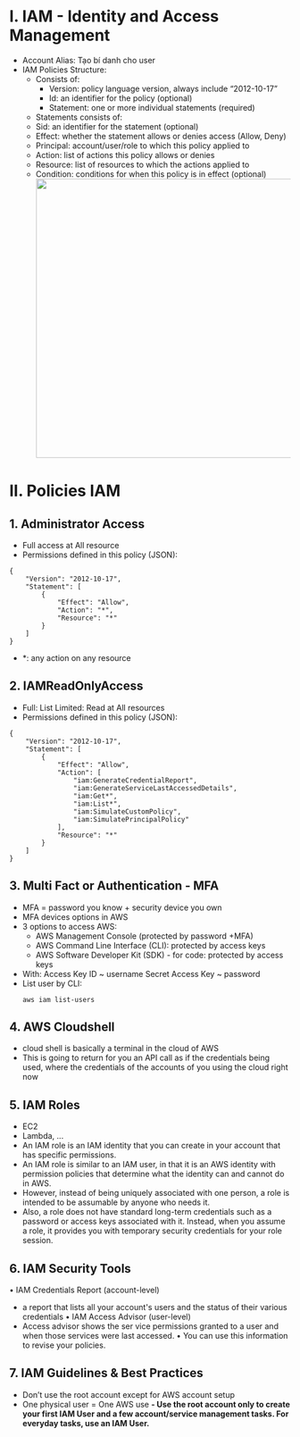 # I. IAM - Identity and Access Management
  - Account Alias: Tạo bí danh cho user
  - IAM Policies Structure:
    - Consists of:
      - Version: policy language version, always include “2012-10-17”
      - Id: an identifier for the policy (optional)
      - Statement: one or more individual statements (required)
    -  Statements consists of:
      - Sid: an identifier for the statement (optional)
      - Effect: whether the statement allows or denies access (Allow, Deny)
      - Principal: account/user/role to which this policy applied to
      - Action: list of actions this policy allows or denies
      - Resource: list of resources to which the actions applied to
      - Condition: conditions for when this policy is in effect (optional)
        <img src="https://github.com/hynhdih/Training_OM/assets/82271913/59a799c1-779b-4206-bc60-161fc0328e59" width="500" height="500">

# II. Policies IAM
## 1. Administrator Access
  - Full access at All resource
  - Permissions defined in this policy (JSON):
```
{
    "Version": "2012-10-17",
    "Statement": [
        {
            "Effect": "Allow",
            "Action": "*",
            "Resource": "*"
        }
    ]
}
```
  - *: any action on any resource
## 2. IAMReadOnlyAccess
  - Full: List Limited: Read at All resources
  - Permissions defined in this policy (JSON):
```
{
    "Version": "2012-10-17",
    "Statement": [
        {
            "Effect": "Allow",
            "Action": [
                "iam:GenerateCredentialReport",
                "iam:GenerateServiceLastAccessedDetails",
                "iam:Get*",
                "iam:List*",
                "iam:SimulateCustomPolicy",
                "iam:SimulatePrincipalPolicy"
            ],
            "Resource": "*"
        }
    ]
}
```
## 3. Multi Fact or Authentication - MFA
  - MFA = password you know + security device you own
  - MFA devices options in AWS
  - 3 options to access AWS:
    - AWS Management Console (protected by password +MFA)
    - AWS Command Line Interface (CLI): protected by access keys
    - AWS Software Developer Kit (SDK) - for code: protected by access keys
  - With: Access Key ID ~ username
          Secret Access Key ~ password
  - List user by CLI:
    ```
    aws iam list-users
    ```
## 4. AWS Cloudshell
- cloud shell is basically a terminal in the cloud of AWS
- This is going to return for you an API call as if the credentials being used, where the credentials of the accounts of you using the cloud right now
## 5. IAM Roles
- EC2
- Lambda, ...
- An IAM role is an IAM identity that you can create in your account that has specific permissions.
- An IAM role is similar to an IAM user, in that it is an AWS identity with permission policies that determine what the identity can and cannot do in AWS.
- However, instead of being uniquely associated with one person, a role is intended to be assumable by anyone who needs it.
- Also, a role does not have standard long-term credentials such as a password or access keys associated with it. Instead, when you assume a role, it provides you with temporary security credentials for your role session.
## 6. IAM Security Tools
• IAM Credentials Report (account-level)
  - a report that lists all your account's users and the status of their various credentials
• IAM Access Advisor (user-level)
  - Access advisor shows the ser vice permissions granted to a user and when those services were last accessed.
• You can use this information to revise your policies.
## 7. IAM Guidelines & Best Practices
- Don’t use the root account except for AWS account setup
- One physical user = One AWS use
**- Use the root account only to create your first IAM User and a few account/service management tasks. For everyday tasks, use an IAM User.**
